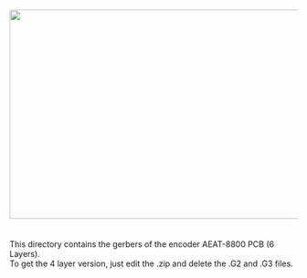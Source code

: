 # <img src="https://www.libreservo.com/sites/libreservo.com/files/imagenes/Encoder.jpg" width="550" height="367">
<BR>
This directory contains the gerbers of the encoder AEAT-8800 PCB (6 Layers). <BR>
To get the 4 layer version, just edit the .zip and delete the .G2 and .G3 files.
